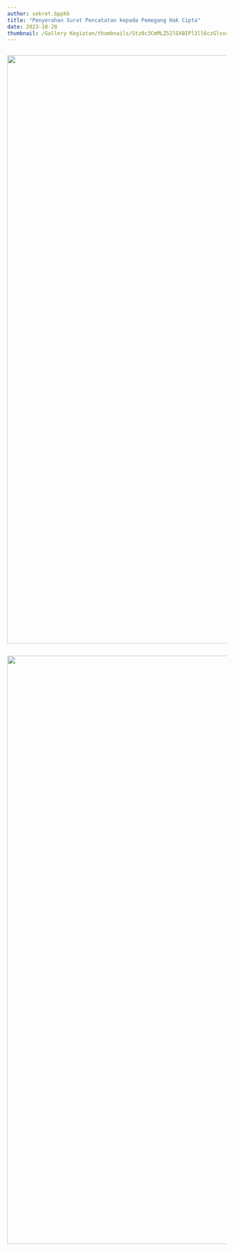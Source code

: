 ```yaml
---
author: sekret.bppkb
title: "Penyerahan Surat Pencatatan kepada Pemegang Hak Cipta"
date: 2023-10-28
thumbnail: /Gallery Kegiatan/thumbnails/Stz0c3CmMLZ52lGXBIPl3ll6czGlsxa2KjAmSdjg.png
---
```

<p><img src="/images/8xbXA3a0YECAhWufn3EO.png" alt="" /></p>
<p><img src="/images/6HnGT4tiQHWSopAlD0x6.png" alt="" width="1080" height="1350" /></p>
<p><img src="/images/wCoIQtXhN56S2u4YpcDq.png" alt="" /></p>
<p><img src="/images/XjDUEOdFZMPqBBduyDTv.png" alt="" width="1080" height="1350" /></p>
<p><img src="/images/gMsdrVrHvmtgfli8L4tQ.png" alt="" /></p>
<p><img src="/images/xs564EKjD1ocjDujWTmF.png" alt="" /></p>
<p><img src="/images/NWyuMMU3MmYnrjNfYPYz.png" alt="" /></p>